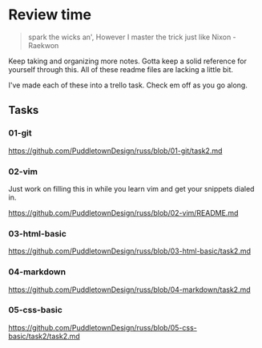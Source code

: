 # Review time

> spark the wicks an', However I master the trick just like Nixon - Raekwon

Keep taking and organizing more notes. Gotta keep a solid reference for yourself through this. All of these readme files are lacking a little bit.

I've made each of these into a trello task. Check em off as you go along.

## Tasks

### 01-git

https://github.com/PuddletownDesign/russ/blob/01-git/task2.md

### 02-vim

Just work on filling this in while you learn vim and get your snippets dialed in.

https://github.com/PuddletownDesign/russ/blob/02-vim/README.md

### 03-html-basic

https://github.com/PuddletownDesign/russ/blob/03-html-basic/task2.md

### 04-markdown

https://github.com/PuddletownDesign/russ/blob/04-markdown/task2.md

### 05-css-basic

https://github.com/PuddletownDesign/russ/blob/05-css-basic/task2/task2.md